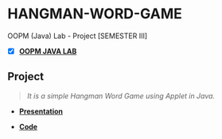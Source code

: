 # HANGMAN-WORD-GAME
 OOPM (Java) Lab - Project [SEMESTER III]
 
 - [x] **[OOPM JAVA LAB](https://github.com/Amey-Thakur/OOPM-JAVA-LAB)**
 
## Project
 
 >_It is a simple Hangman Word Game using Applet in Java._
 
  - **[Presentation](http://dx.doi.org/10.13140/RG.2.2.26806.22082)**
  
  - **[Code](http://dx.doi.org/10.13140/RG.2.2.20095.33446)**
